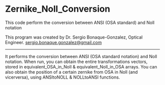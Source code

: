 # Zernike_Noll_Conversion
This code perform the conversion between ANSI (OSA standard) and Noll notation

This program was created by Dr. Sergio Bonaque-Gonzalez, Optical Engineer.
sergio.bonaque.gonzalez@gmail.com


------------------------------------------------------------------------------
It performs the conversion between ANSI (OSA standard notation) and Noll notation.
When run, you can obtain the entire transformations vectors, stored in equivalent_OSA_in_Noll & equivalent_Noll_in_OSA arrays. You can also obtain the position of a certain zernike from OSA in Noll (and vicerversa), using ANSItoNOLL & NOLLtoANSI functions.
